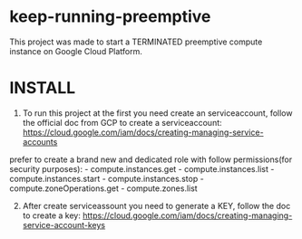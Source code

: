 # keep-running-preemptive
This project was made to start a TERMINATED preemptive compute instance on Google Cloud Platform.


# INSTALL
1) To run this project at the first you need create an serviceaccount, follow the official doc from GCP to create a serviceaccount:
https://cloud.google.com/iam/docs/creating-managing-service-accounts

prefer to create a brand new and dedicated role with follow permissions(for security purposes):
    - compute.instances.get
    - compute.instances.list
    - compute.instances.start
    - compute.instances.stop
    - compute.zoneOperations.get
    - compute.zones.list

2) After create serviceassount you need to generate a KEY, follow the doc to create a key:
https://cloud.google.com/iam/docs/creating-managing-service-account-keys

